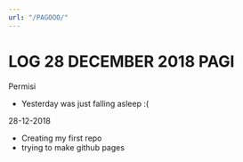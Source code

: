 ```yaml
---
url: "/PAGOOO/"
---
```


# LOG 28 DECEMBER 2018 PAGI

Permisi
- Yesterday was just falling asleep :(


28-12-2018
- Creating my first repo
- trying to make github pages
